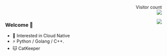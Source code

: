 <p align="right"> 
  Visitor count<br>
  <img src="https://profile-counter.glitch.me/qinguoyi/count.svg" />
</p>

<img align="right" src="https://github-readme-stats-git-masterrstaa-rickstaa.vercel.app/api?username=qinguoyi&show_icons=true&icon_color=CE1D2D&text_color=718096&bg_color=ffffff&hide_title=true" />

### Welcome 👋
- :orange_book: Interested in Cloud Native
- ⚡ Python / Golang / C++.
- :cat: CatKeeper


